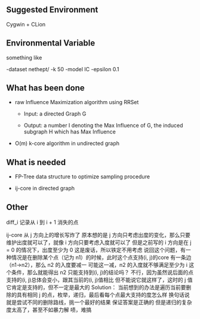 ## Suggested Environment

Cygwin + CLion



## Environmental Variable

something like

-dataset nethept/ -k 50 -model IC -epsilon 0.1



## What has been done

+ raw Influence Maximization algorithm using RRSet

   + Input: a directed Graph G

   + Output: a number I denoting the Max Influence of G, the induced subgraph H which has Max Influence

+ O(m) k-core algorithm in undirected graph




## What is needed

+ FP-Tree data structure to optimize sampling procedure

+ ij-core in directed graph

  

## Other

diff_i 记录从 i 到 i + 1 消失的点

ij-core 从 j 方向上的增长写炸了
原本想的是 j 方向只考虑出度的变化，那么只要维护出度就可以了，就像 i 方向只要考虑入度就可以了
但是之前写的 i 方向是在 j = 0 的情况下，出度至少为 0 这是废话，所以铁定不用考虑
说回这个问题，有一种情况是在删除某个点（记为 n1）的时候，此时这个点支持(i, j)的core
有一条边（n1->n2），那么 n2 的入度要减一
可能这一减，n2 的入度就不够满足至少为 i 这个条件，那么就能得出 n2 只能支持到(i, j)的结论吗？
不行，因为虽然说后面的点支持的(i, j)总体会变小，跟其当前的(i, j)值相比
但不能说它就这样了，这时的 j 值它肯定是支持的，但不一定是最大的
Solution：
当前想到的办法是遍历当前要删除的具有相同 j 的点，枚举，递归，最后看每个点最大支持的度怎么样
换句话说就是尝试不同的删除路线，挑一个最好的结果
保证答案是正确的
但是递归的复杂度太高了，甚至不如暴力解
啧，难搞
